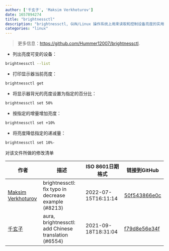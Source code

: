 ```yaml
---
author: ['千玄子', 'Maksim Verkhoturov']
date: 1657894274
title: "brightnessctl"
description: "brightnessctl, GUN/Linux 操作系统上用来读取和控制设备亮度的实用工具。"
categories: "linux"
---
```

> 更多信息：<https://github.com/Hummer12007/brightnessctl>.

- 列出亮度可变的设备：

```bash
brightnessctl --list
```

- 打印显示器当前亮度：

```bash
brightnessctl get
```

- 将显示器背光的亮度设置为指定的百分比：

```bash
brightnessctl set 50%
```

- 按指定的增量增加亮度：

```bash
brightnessctl set +10%
```

- 将亮度降低指定的递减量：

```bash
brightnessctl set 10%-
```
对该文件所做的修改清单


作者 | 描述 | ISO 8601日期格式 | 链接到GitHub
------|-----|-----|-----
[Maksim Verkhoturov](mailto:sd32@protonmail.com) | brightnessctl: fix typo in decrease example (#8213) | 2022-07-15T16:11:14 | [50f543866e0c](https://github.com/tldr-pages/tldr/commit/50f543866e0cbe34d70b19cc1eca4cd53a8f8120)
[千玄子](mailto:ownbyzjuyk@gmail.com) | aura, brightnessctl: add Chinese translation (#6554) | 2021-09-18T18:31:04 | [f79d8e56e34f](https://github.com/tldr-pages/tldr/commit/f79d8e56e34f82ff4119e561902040fac6ed4c77)

